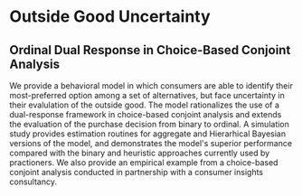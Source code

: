 # Outside Good Uncertainty

## Ordinal Dual Response in Choice-Based Conjoint Analysis

We provide a behavioral model in which consumers are able to identify their most-preferred option among a set of alternatives, but face uncertainty in their evalulation of the outside good. The model rationalizes the use of a dual-response framework in choice-based conjoint analysis and extends the evaluation of the purchase decision from binary to ordinal.  A simulation study provides estimation routines for aggregate and Hierarhical Bayesian versions of the model, and demonstrates the model's superior performance compared with the binary and heuristic approaches currently used by practioners. We also provide an empirical example from a choice-based conjoint analysis conducted in partnership with a consumer insights consultancy.


